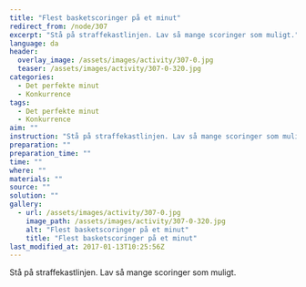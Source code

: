 ```yaml
---
title: "Flest basketscoringer på et minut"
redirect_from: /node/307
excerpt: "Stå på straffekastlinjen. Lav så mange scoringer som muligt."
language: da
header:
  overlay_image: /assets/images/activity/307-0.jpg
  teaser: /assets/images/activity/307-0-320.jpg
categories: 
  - Det perfekte minut
  - Konkurrence
tags: 
  - Det perfekte minut
  - Konkurrence
aim: ""
instruction: "Stå på straffekastlinjen. Lav så mange scoringer som muligt."
preparation: ""
preparation_time: ""
time: ""
where: ""
materials: ""
source: ""
solution: ""
gallery:
  - url: /assets/images/activity/307-0.jpg
    image_path: /assets/images/activity/307-0-320.jpg
    alt: "Flest basketscoringer på et minut"
    title: "Flest basketscoringer på et minut"
last_modified_at: 2017-01-13T10:25:56Z
---
```

Stå på straffekastlinjen. Lav så mange scoringer som muligt.
